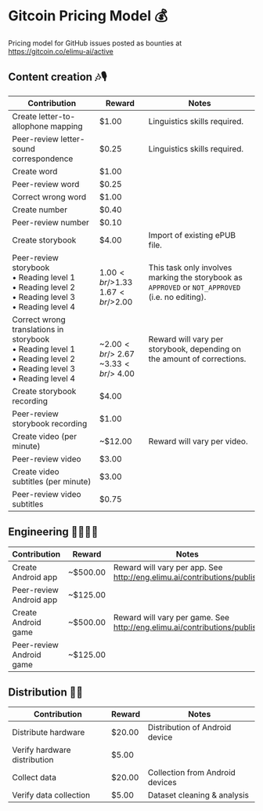 # Gitcoin Pricing Model 💰

Pricing model for GitHub issues posted as bounties at https://gitcoin.co/elimu-ai/active

## Content creation 🎶🎙️

|Contribution|Reward|Notes|
--- | --- | ---
|Create letter-to-allophone mapping|$1.00|Linguistics skills required.|
|Peer-review letter-sound correspondence|$0.25|Linguistics skills required.|
|Create word|$1.00||
|Peer-review word|$0.25||
|Correct wrong word|$1.00||
|Create number|$0.40||
|Peer-review number|$0.10||
|Create storybook|$4.00|Import of existing ePUB file.|
|Peer-review storybook<br /> • Reading level 1<br /> • Reading level 2<br /> • Reading level 3<br /> • Reading level 4|<br />$1.00<br />$1.33<br />$1.67<br />$2.00|This task only involves marking the storybook as `APPROVED` or `NOT_APPROVED` (i.e. no editing).|
|Correct wrong translations in storybook<br /> • Reading level 1<br /> • Reading level 2<br /> • Reading level 3<br /> • Reading level 4|<br /><br /> ~$2.00<br /> ~$2.67<br /> ~$3.33<br /> ~$4.00|Reward will vary per storybook, depending on the amount of corrections.|
|Create storybook recording|$4.00||
|Peer-review storybook recording|$1.00||
|Create video (per minute)| ~$12.00|Reward will vary per video.|
|Peer-review video|$3.00||
|Create video subtitles (per minute)|$3.00||
|Peer-review video subtitles|$0.75||

## Engineering 👩🏽‍💻📱

|Contribution|Reward|Notes|
--- | --- | ---
|Create Android app|~$500.00|Reward will vary per app. See http://eng.elimu.ai/contributions/publish|
|Peer-review Android app|~$125.00||
|Create Android game|~$500.00|Reward will vary per game. See http://eng.elimu.ai/contributions/publish|
|Peer-review Android game|~$125.00||

## Distribution 🛵💨

|Contribution|Reward|Notes|
--- | --- | ---
|Distribute hardware|$20.00|Distribution of Android device|
|Verify hardware distribution|$5.00||
|Collect data|$20.00|Collection from Android devices|
|Verify data collection|$5.00|Dataset cleaning & analysis|
